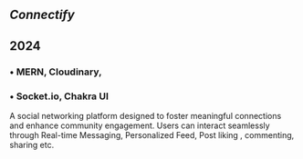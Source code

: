 



## *Connectify*
## 2024

### • MERN, Cloudinary,
### • Socket.io, Chakra UI
A social networking platform designed to foster meaningful connections
and enhance community engagement. Users can interact seamlessly
through Real-time Messaging, Personalized Feed, Post liking ,
commenting, sharing etc.